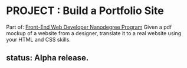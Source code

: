 # PROJECT : Build a Portfolio Site

Part of: [Front-End Web Developer Nanodegree Program](https://www.udacity.com/course/front-end-web-developer-nanodegree--nd001)
Given a pdf mockup of a website from a designer,
translate it to a real website using your HTML and CSS skills.

## status: Alpha release.
